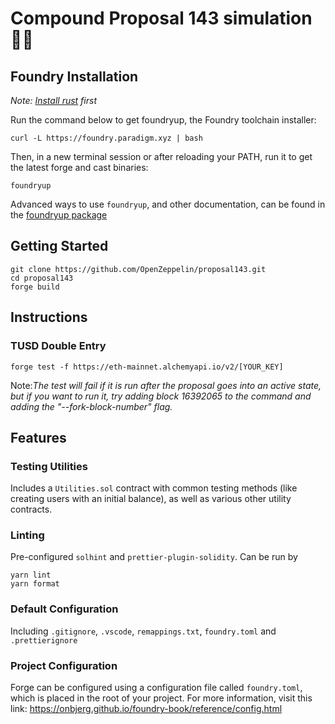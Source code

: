 # Compound Proposal 143 simulation 🕵️‍♂️

## Foundry Installation

*Note: [Install rust](https://www.rust-lang.org/tools/install) first*

Run the command below to get foundryup, the Foundry toolchain installer:

```
curl -L https://foundry.paradigm.xyz | bash
```

Then, in a new terminal session or after reloading your PATH, run it to get the latest forge and cast binaries:

```
foundryup
```
Advanced ways to use `foundryup`, and other documentation, can be found in the [foundryup package](./foundryup/README.md)

## Getting Started

```
git clone https://github.com/OpenZeppelin/proposal143.git
cd proposal143
forge build
```

## Instructions

### TUSD Double Entry

```
forge test -f https://eth-mainnet.alchemyapi.io/v2/[YOUR_KEY] 
```
Note:*The test will fail if it is run after the proposal goes into an active state, but if you want to run it, try adding block 16392065 to the command and adding the "--fork-block-number" flag.*

## Features

### Testing Utilities

Includes a `Utilities.sol` contract with common testing methods (like creating users with an initial balance), as well as various other utility contracts.

### Linting

Pre-configured `solhint` and `prettier-plugin-solidity`. Can be run by

```
yarn lint
yarn format
```

### Default Configuration

Including `.gitignore`, `.vscode`, `remappings.txt`, `foundry.toml` and `.prettierignore`

### Project Configuration
Forge can be configured using a configuration file called `foundry.toml`, which is placed in the root of your project.
For more information, visit this link: https://onbjerg.github.io/foundry-book/reference/config.html
